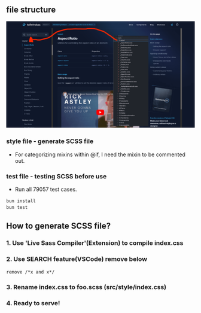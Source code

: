 ## file structure

![file structure](./assets/file-structure.png)

### style file - generate SCSS file

- For categorizing mixins within @if, I need the mixin to be commented out.

### test file - testing SCSS before use

- Run all 79057 test cases.

```bash
bun install
bun test
```

## How to generate SCSS file?

### 1. Use 'Live Sass Compiler'(Extension) to compile index.css

### 2. Use SEARCH feature(VSCode) remove below

```
remove /*x and x*/
```

### 3. Rename index.css to foo.scss (src/style/index.css)

### 4. Ready to serve!
